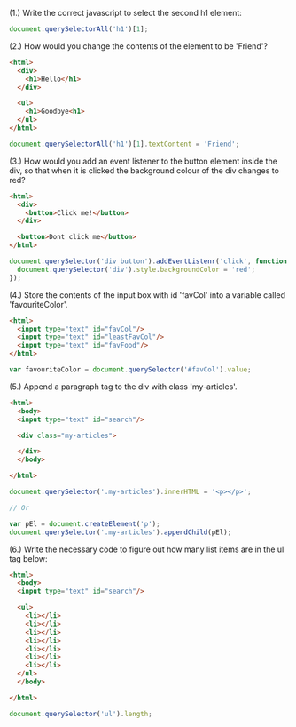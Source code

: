 (1.) Write the correct javascript to select the second h1 element:

```javascript
document.querySelectorAll('h1')[1];
```

(2.) How would you change the contents of the element to be 'Friend'?

```html
<html>
  <div>
    <h1>Hello</h1>
  </div>

  <ul>
    <h1>Goodbye<h1>
  </ul>
</html>
```

```javascript
document.querySelectorAll('h1')[1].textContent = 'Friend';
```

(3.) How would you add an event listener to the button element inside the div, so that when it is clicked the background colour of the div changes to red?

```html
<html>
  <div>
    <button>Click me!</button>
  </div>

  <button>Dont click me</button>
</html>
```

```javascript
document.querySelector('div button').addEventListenr('click', function () {
  document.querySelector('div').style.backgroundColor = 'red';
});
```

(4.) Store the contents of the input box with id 'favCol' into a variable called 'favouriteColor'.

```html
<html>
  <input type="text" id="favCol"/>
  <input type="text" id="leastFavCol"/>
  <input type="text" id="favFood"/>
</html>
```

```javascript
var favouriteColor = document.querySelector('#favCol').value;
```

(5.) Append a paragraph tag to the div with class 'my-articles'.

```html
<html>
  <body>
  <input type="text" id="search"/>

  <div class="my-articles">

  </div>
  </body>

</html>
```

```javascript
document.querySelector('.my-articles').innerHTML = '<p></p>';

// Or

var pEl = document.createElement('p');
document.querySelector('.my-articles').appendChild(pEl);
```

(6.) Write the necessary code to figure out how many list items are in the ul tag below:

```html
<html>
  <body>
  <input type="text" id="search"/>

  <ul>
    <li></li>
    <li></li>
    <li></li>
    <li></li>
    <li></li>
    <li></li>
    <li></li>
  </ul>
  </body>

</html>
```

```javascript
document.querySelector('ul').length;
```
